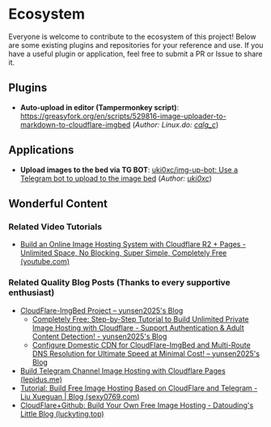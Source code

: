 # Ecosystem

Everyone is welcome to contribute to the ecosystem of this project! Below are some existing plugins and repositories for your reference and use. If you have a useful plugin or application, feel free to submit a PR or Issue to share it.

## Plugins

- **Auto-upload in editor (Tampermonkey script)**: https://greasyfork.org/en/scripts/529816-image-uploader-to-markdown-to-cloudflare-imgbed (_Author: Linux.do: [calg_c](https://linux.do/u/calg_c/summary)_) 

## Applications

- **Upload images to the bed via TG BOT**: [uki0xc/img-up-bot: Use a Telegram bot to upload to the image bed](https://github.com/uki0xc/img-up-bot?tab=readme-ov-file) (_Author: [uki0xc](https://github.com/uki0xc)_)

## Wonderful Content

### Related Video Tutorials

- [Build an Online Image Hosting System with Cloudflare R2 + Pages - Unlimited Space, No Blocking, Super Simple, Completely Free (youtube.com)](https://www.youtube.com/watch?v=T8VayuUMOzM)

### Related Quality Blog Posts (Thanks to every supportive enthusiast)

- [CloudFlare-ImgBed Project – yunsen2025's Blog](https://www.yunsen2025.top/category/cloudflare-imgbed/)
  - [Completely Free: Step-by-Step Tutorial to Build Unlimited Private Image Hosting with Cloudflare - Support Authentication & Adult Content Detection! - yunsen2025's Blog](https://www.yunsen2025.top/blog-cfpages-syq-imgbed)
  - [Configure Domestic CDN for CloudFlare-ImgBed and Multi-Route DNS Resolution for Ultimate Speed at Minimal Cost! – yunsen2025's Blog](https://www.yunsen2025.top/cloudflare-imgbed-fen-xian-pei-zhi-guo-nei-cdn/)
- [Build Telegram Channel Image Hosting with Cloudflare Pages (lepidus.me)](https://blogstr.lepidus.me/post/1725801323700/)
- [Tutorial: Build Free Image Hosting Based on CloudFlare and Telegram - Liu Xueguan | Blog (sexy0769.com)](https://blog.sexy0769.com/skill/735.html)
- [CloudFlare+Github: Build Your Own Free Image Hosting - Datouding's Little Blog (luckyting.top)](https://luckyting.top/index.php/archives/20/)